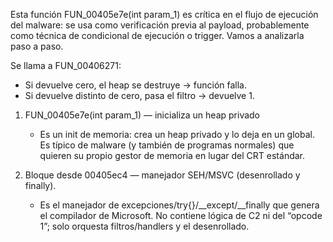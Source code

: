  Esta función FUN_00405e7e(int param_1) es crítica en el flujo de ejecución del malware: se usa como verificación previa al payload, probablemente como técnica de condicional de ejecución o trigger. Vamos a analizarla paso a paso.
 
 
Se llama a FUN_00406271:
- Si devuelve cero, el heap se destruye → función falla.
- Si devuelve distinto de cero, pasa el filtro → devuelve 1.


1) FUN_00405e7e(int param_1) — inicializa un heap privado
   - Es un init de memoria: crea un heap privado y lo deja en un global. Es típico de malware (y también de programas normales) que quieren su propio gestor de memoria en lugar del CRT estándar.

2) Bloque desde 00405ec4 — manejador SEH/MSVC (desenrollado y finally).
   - Es el manejador de excepciones/try{}/__except/__finally que genera el compilador de Microsoft. No contiene lógica de C2 ni del “opcode 1”; solo orquesta filtros/handlers y el desenrollado.
